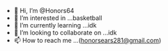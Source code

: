 - 👋 Hi, I’m @Honors64
- 👀 I’m interested in ...basketball
- 🌱 I’m currently learning ...idk
- 💞️ I’m looking to collaborate on ...idk
- 📫 How to reach me ...(honorsears281@gmail.com)

<!---
Honors64/Honors64 is a ✨ special ✨ repository because its `README.md` (this file) appears on your GitHub profile.
You can click the Preview link to take a look at your changes.
--->
